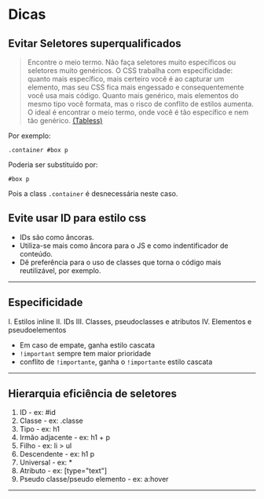 # Dicas 

## Evitar Seletores superqualificados

> Encontre o meio termo. Não faça seletores muito específicos ou seletores muito genéricos. O CSS trabalha com especificidade: quanto mais específico, mais certeiro você é ao capturar um elemento, mas seu CSS fica mais engessado e consequentemente você usa mais código. Quanto mais genérico, mais elementos do mesmo tipo você formata, mas o risco de conflito de estilos aumenta. O ideal é encontrar o meio termo, onde você é tão específico e nem tão genérico.
> [(Tabless)](https://tableless.com.br/oocss-ou-css-do-jeito-certo/)


Por exemplo:

`.container #box p`

Poderia ser substituído por:

`#box p`

Pois a class `.container` é desnecessária neste caso.

## Evite usar ID para estilo css
- IDs são como âncoras. 
- Utiliza-se mais como âncora para o JS e como indentificador de conteúdo.
- Dê preferência para o uso de classes que torna o código mais reutilizável, por exemplo.

---

## Especificidade

I. Estilos inline
II. IDs
III. Classes, pseudoclasses e atributos
IV. Elementos e pseudoelementos

- Em caso de empate, ganha estilo cascata
- `!important` sempre tem maior prioridade 
- conflito de `!importante`, ganha o `!importante` estilo cascata

---
## Hierarquia eficiência de seletores

1. ID                - ex: #id
2. Classe            - ex: .classe
3. Tipo              - ex: h1
4. Irmão adjacente   - ex: h1 + p
5. Filho             - ex: li > ul
6. Descendente       - ex: h1 p
7. Universal         - ex: *
8. Atributo          - ex: [type="text"]
9. Pseudo classe/pseudo elemento - ex: a:hover


---
